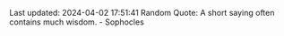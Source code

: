 Last updated: 2024-04-02 17:51:41
Random Quote: A short saying often contains much wisdom. - Sophocles